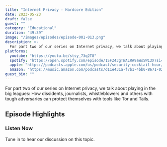 ```yaml
---
title: "Internet Privacy - Hardcore Edition"
date: 2023-05-23
draft: false
guest: ""
category: "Educational"
duration: "49:39"
image: "/images/episodes/episode-001-013.png"
description: >-
  For part two of our series on Internet privacy, we talk about playing in the big leagues: How dissidents, journalists, whistleblowers and others with tough adversaries can protect themselves with tools like Tor and Tails.
platforms:
  youtube: "https://youtu.be/stsy_73q2T8"
  spotify: "https://open.spotify.com/episode/1SFZ43gTWALRA9aWsSW13X?si=31033fc17bcc4b9f"
  apple: "https://podcasts.apple.com/us/podcast/security-cocktail-hour/id1679376200?i=1000614474437"
  amazon: "https://music.amazon.com/podcasts/d11e431a-f7b1-4bb0-8671-024afce9ade6/security-cocktail-hour"
guest_bio: ""
---
```


For part two of our series on Internet privacy, we talk about playing in the big leagues: How dissidents, journalists, whistleblowers and others with tough adversaries can protect themselves with tools like Tor and Tails.

## Episode Highlights

### Listen Now

Tune in to hear our discussion on this topic.
